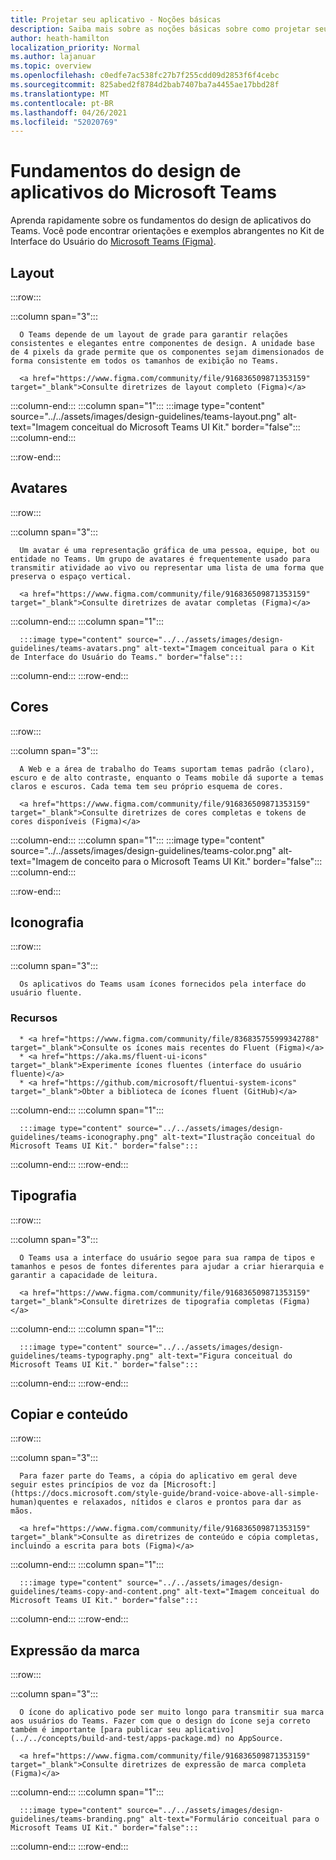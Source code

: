 ```yaml
---
title: Projetar seu aplicativo - Noções básicas
description: Saiba mais sobre as noções básicas sobre como projetar seu aplicativo do Microsoft Teams, incluindo layout, esquema de cores e muito mais.
author: heath-hamilton
localization_priority: Normal
ms.author: lajanuar
ms.topic: overview
ms.openlocfilehash: c0edfe7ac538fc27b7f255cdd09d2853f6f4cebc
ms.sourcegitcommit: 825abed2f8784d2bab7407ba7a4455ae17bbd28f
ms.translationtype: MT
ms.contentlocale: pt-BR
ms.lasthandoff: 04/26/2021
ms.locfileid: "52020769"
---
```

# <a name="microsoft-teams-app-design-fundamentals"></a>Fundamentos do design de aplicativos do Microsoft Teams

Aprenda rapidamente sobre os fundamentos do design de aplicativos do Teams. Você pode encontrar orientações e exemplos abrangentes no Kit de Interface do Usuário do <a href="https://www.figma.com/community/file/916836509871353159" target="_blank">Microsoft Teams (Figma)</a>.

## <a name="layout"></a>Layout

:::row:::

   :::column span="3":::

      O Teams depende de um layout de grade para garantir relações consistentes e elegantes entre componentes de design. A unidade base de 4 pixels da grade permite que os componentes sejam dimensionados de forma consistente em todos os tamanhos de exibição no Teams.

      <a href="https://www.figma.com/community/file/916836509871353159" target="_blank">Consulte diretrizes de layout completo (Figma)</a>

   :::column-end:::
   :::column span="1":::
      :::image type="content" source="../../assets/images/design-guidelines/teams-layout.png" alt-text="Imagem conceitual do Microsoft Teams UI Kit." border="false":::
   :::column-end:::

:::row-end:::

## <a name="avatars"></a>Avatares

:::row:::

   :::column span="3":::

      Um avatar é uma representação gráfica de uma pessoa, equipe, bot ou entidade no Teams. Um grupo de avatares é frequentemente usado para transmitir atividade ao vivo ou representar uma lista de uma forma que preserva o espaço vertical. 

      <a href="https://www.figma.com/community/file/916836509871353159" target="_blank">Consulte diretrizes de avatar completas (Figma)</a>

   :::column-end:::
   :::column span="1":::

      :::image type="content" source="../../assets/images/design-guidelines/teams-avatars.png" alt-text="Imagem conceitual para o Kit de Interface do Usuário do Teams." border="false":::

   :::column-end:::
:::row-end:::

## <a name="colors"></a>Cores

:::row:::

   :::column span="3":::

      A Web e a área de trabalho do Teams suportam temas padrão (claro), escuro e de alto contraste, enquanto o Teams mobile dá suporte a temas claros e escuros. Cada tema tem seu próprio esquema de cores.

      <a href="https://www.figma.com/community/file/916836509871353159" target="_blank">Consulte diretrizes de cores completas e tokens de cores disponíveis (Figma)</a>

   :::column-end:::
   :::column span="1":::
      :::image type="content" source="../../assets/images/design-guidelines/teams-color.png" alt-text="Imagem de conceito para o Microsoft Teams UI Kit." border="false":::
   :::column-end:::

:::row-end:::

## <a name="iconography"></a>Iconografia

:::row:::

   :::column span="3":::

      Os aplicativos do Teams usam ícones fornecidos pela interface do usuário fluente.

### <a name="resources"></a>Recursos

      * <a href="https://www.figma.com/community/file/836835755999342788" target="_blank">Consulte os ícones mais recentes do Fluent (Figma)</a>
      * <a href="https://aka.ms/fluent-ui-icons" target="_blank">Experimente ícones fluentes (interface do usuário fluente)</a>
      * <a href="https://github.com/microsoft/fluentui-system-icons" target="_blank">Obter a biblioteca de ícones fluent (GitHub)</a>

   :::column-end:::
   :::column span="1":::

      :::image type="content" source="../../assets/images/design-guidelines/teams-iconography.png" alt-text="Ilustração conceitual do Microsoft Teams UI Kit." border="false":::

   :::column-end:::
:::row-end:::

## <a name="typography"></a>Tipografia

:::row:::

   :::column span="3":::

      O Teams usa a interface do usuário segoe para sua rampa de tipos e tamanhos e pesos de fontes diferentes para ajudar a criar hierarquia e garantir a capacidade de leitura.

      <a href="https://www.figma.com/community/file/916836509871353159" target="_blank">Consulte diretrizes de tipografia completas (Figma)</a>

   :::column-end:::
   :::column span="1":::

      :::image type="content" source="../../assets/images/design-guidelines/teams-typography.png" alt-text="Figura conceitual do Microsoft Teams UI Kit." border="false":::

   :::column-end:::
:::row-end:::

## <a name="copy-and-content"></a>Copiar e conteúdo

:::row:::

   :::column span="3":::

      Para fazer parte do Teams, a cópia do aplicativo em geral deve seguir estes princípios de voz da [Microsoft:](https://docs.microsoft.com/style-guide/brand-voice-above-all-simple-human)quentes e relaxados, nítidos e claros e prontos para dar as mãos.

      <a href="https://www.figma.com/community/file/916836509871353159" target="_blank">Consulte as diretrizes de conteúdo e cópia completas, incluindo a escrita para bots (Figma)</a>

   :::column-end:::
   :::column span="1":::

      :::image type="content" source="../../assets/images/design-guidelines/teams-copy-and-content.png" alt-text="Imagem conceitual do Microsoft Teams UI Kit." border="false":::

   :::column-end:::
:::row-end:::

## <a name="brand-expression"></a>Expressão da marca

:::row:::

   :::column span="3":::

      O ícone do aplicativo pode ser muito longo para transmitir sua marca aos usuários do Teams. Fazer com que o design do ícone seja correto também é importante [para publicar seu aplicativo](../../concepts/build-and-test/apps-package.md) no AppSource.

      <a href="https://www.figma.com/community/file/916836509871353159" target="_blank">Consulte diretrizes de expressão de marca completa (Figma)</a>

   :::column-end:::
   :::column span="1":::

      :::image type="content" source="../../assets/images/design-guidelines/teams-branding.png" alt-text="Formulário conceitual para o Microsoft Teams UI Kit." border="false":::

   :::column-end:::
:::row-end:::
